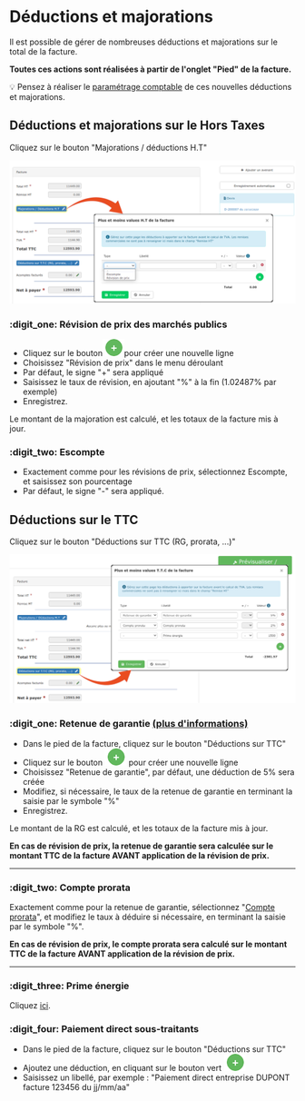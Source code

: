 # Déductions et majorations

Il est possible de gérer de nombreuses déductions et majorations sur le total de la facture.

**Toutes ces actions sont réalisées à partir de l'onglet "Pied" de la facture.**

:bulb: Pensez à réaliser le [paramétrage comptable](../exports-comptables/parametrage-1/les-comptes-complementaires.md) de ces nouvelles déductions et majorations.



## Déductions et majorations sur le Hors Taxes

Cliquez sur le bouton "Majorations / déductions H.T"

![](../../.gitbook/assets/screenshot-168a-.png)

### :digit_one: Révision de prix des marchés publics

* Cliquez sur le bouton![](../../.gitbook/assets/screenshot-2021-08-19t161919.604.png)pour créer une nouvelle ligne  
* Choisissez "Révision de prix" dans le menu déroulant
* Par défaut, le signe "+" sera appliqué
* Saisissez le taux de révision, en ajoutant "%" à la fin (1.02487% par exemple)
* Enregistrez.

Le montant de la majoration est calculé, et les totaux de la facture mis à jour.



### :digit_two: Escompte

* Exactement comme pour les révisions de prix, sélectionnez Escompte, et saisissez son pourcentage
*   Par défaut, le signe "-" sera appliqué.



## Déductions sur le TTC

Cliquez sur le bouton "Déductions sur TTC (RG, prorata, ...)"

![](../../.gitbook/assets/screenshot-169b-.png)



### :digit_one: Retenue de garantie [(plus d'informations)](../les-devis/saisir-un-devis/deductions-complementaires/retenue-de-garantie.md#definir-la-retenue-de-garantie)

* Dans le pied de la facture, cliquez sur le bouton "Déductions sur TTC"
* Cliquez sur le bouton ![](../../.gitbook/assets/screenshot-2021-08-19t161919.604.png) pour créer une nouvelle ligne
* Choisissez "Retenue de garantie", par défaut, une déduction de 5% sera créée
* Modifiez, si nécessaire, le taux de la retenue de garantie en terminant la saisie par le symbole "%"
* Enregistrez.

Le montant de la RG est calculé, et les totaux de la facture mis à jour.

**En cas de révision de prix, la retenue de garantie sera calculée sur le montant TTC de la facture AVANT application de la révision de prix.**

****

### :digit_two: Compte prorata

Exactement comme pour la retenue de garantie, sélectionnez "[Compte prorata](../les-devis/saisir-un-devis/deductions-complementaires/le-compte-prorata.md)", et modifiez le taux à déduire si nécessaire, en terminant la saisie par le symbole "%".

**En cas de révision de prix, le compte prorata sera calculé sur le montant TTC de la facture AVANT application de la révision de prix.**

****

### :digit_three: Prime énergie

Cliquez [ici](deductions-et-majorations.md#autres-deductions).

####

### :digit_four: Paiement direct sous-traitants

* Dans le pied de la facture, cliquez sur le bouton "Déductions sur TTC"
* Ajoutez une déduction, en cliquant sur le bouton vert ![](../../.gitbook/assets/screenshot-2021-08-19t161919.604.png)
* Saisissez un libellé, par exemple : "Paiement direct entreprise DUPONT facture 123456 du jj/mm/aa"

